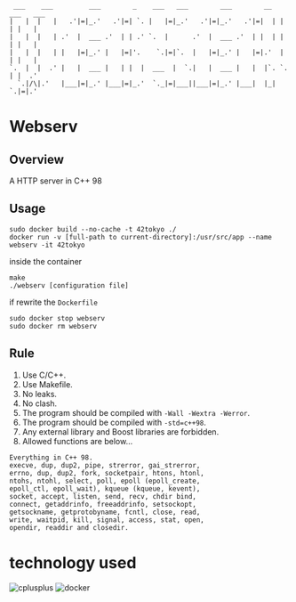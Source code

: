      ___    ___         ___        _    ___   ___        ___        __   ___   ___
    |   |  |   |   .'|=|_.'   .'|=| `. |   |=|_.'   .'|=|_.'   .'|=|  | |   | |   |
    |   |  |   | .'  |  ___ .'  | | .' `.  |      .'  |  ___ .'  | |  | |   | |   |
    |   |  |   | |   |=|_.' |   |=|'.    `.|=|`.  |   |=|_.' |   |=|.'  |   | |   |
    `.  |  |  .' |   |  ___ |   | |  |  ___  |  `.|   |  ___ |   |  |`. `.  | |  .'
      `.|/\|.'   |___|=|_.' |___|=|_.'  `._|=|___||___|=|_.' |___|  |_|   `.|=|.'


# Webserv

## Overview
A HTTP server in C++ 98

## Usage
```
sudo docker build --no-cache -t 42tokyo ./
docker run -v [full-path to current-directory]:/usr/src/app --name webserv -it 42tokyo
```

inside the container
```
make
./webserv [configuration file]
```

if rewrite the `Dockerfile`
```
sudo docker stop webserv
sudo docker rm webserv
```

## Rule
1. Use C/C++.
1. Use Makefile.
1. No leaks.
1. No clash.
1. The program should be compiled with `-Wall -Wextra -Werror`.
1. The program should be compiled with `-std=c++98`.
1. Any external library and Boost libraries are forbidden.
1. Allowed functions are below...
```
Everything in C++ 98.
execve, dup, dup2, pipe, strerror, gai_strerror,
errno, dup, dup2, fork, socketpair, htons, htonl,
ntohs, ntohl, select, poll, epoll (epoll_create,
epoll_ctl, epoll_wait), kqueue (kqueue, kevent),
socket, accept, listen, send, recv, chdir bind,
connect, getaddrinfo, freeaddrinfo, setsockopt,
getsockname, getprotobyname, fcntl, close, read,
write, waitpid, kill, signal, access, stat, open,
opendir, readdir and closedir.
```

# technology used
![cplusplus](https://img.shields.io/badge/-Cplusplus-F34B7D.svg?logo=cplusplus&style=for-the-badge)
![docker](https://img.shields.io/badge/-Docker-384D54.svg?logo=docker&style=for-the-badge)